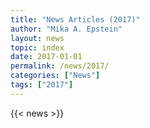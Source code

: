 ```yaml
---
title: "News Articles (2017)"
author: "Mika A. Epstein"
layout: news
topic: index
date: 2017-01-01
permalink: /news/2017/
categories: ["News"]
tags: ["2017"]
---
```


{{< news >}}
